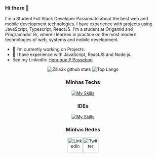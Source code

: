 ### Hi there 👋

I'm a Student Full Stack Developer Passionate about the best web and mobile
development technologies. I have experience with projects using JavaScript,
Typescript, ReactJS. I'm a student at Origamid
and Programador Br, where I learned in practice on the most modern technologies of web, systems
and mobile development.

- 🔭 I’m currently working on Projects.
- 🌱 I have experience with JavaScript, ReactJS and Node.js.
- See my LinkedIn: [Henrique P Possebon](https://www.linkedin.com/in/henrique-pelanda/)


<div align="center" >

![Zilla3k github stats](https://github-readme-stats.vercel.app/api?username=zilla3k&show_icons=true&theme=radical&bg_color=30,0d0d0d,191919&title_color=fff&text_color=fff&icon_color=79ff97)
![Top Langs](https://github-readme-stats.vercel.app/api/top-langs/?username=zilla3k&layout=compact&theme=radical&bg_color=30,0d0d0d,191919&title_color=fff&text_color=fff&icon_color=79ff97)
    

### Minhas Techs
    
[![My Skills](https://skillicons.dev/icons?i=java,kotlin,js,react,ts,html,css,git)](https://skillicons.dev)

### IDEs
[![My Skills](https://skillicons.dev/icons?i=vscode,idea)](https://skillicons.dev)

### Minhas Redes
<div style="align-self: center;align-items: start; display: flex; justify-content: start; width: 100px;" >
    <a href="https://www.linkedin.com/in/henrique-pelanda/">
        <img src="https://skillicons.dev/icons?i=linkedin" alt="LinkedIn" height="50">
    </a>
    <a href="https://twitter.com/henripp1_">
        <img src="https://skillicons.dev/icons?i=twitter" alt="Twitter" height="50">
    </a>
</div> 
<!--
**Zilla3k/Zilla3k** is a ✨ _special_ ✨ repository because its `README.md` (this file) appears on your GitHub profile.

Here are some ideas to get you started:

- 🔭 I’m currently working on ...
- 🌱 I’m currently learning ...
- 👯 I’m looking to collaborate on ...
- 🤔 I’m looking for help with ...
- 💬 Ask me about ...
- 📫 How to reach me: ...
- 😄 Pronouns: ...
- ⚡ Fun fact: ...
-->
